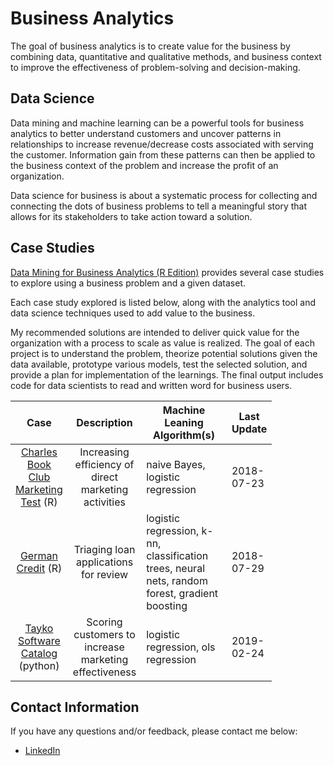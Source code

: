 
<!-- README.md is generated from README.Rmd. Please edit that file -->
Business Analytics
==================

The goal of business analytics is to create value for the business by combining data, quantitative and qualitative methods, and business context to improve the effectiveness of problem-solving and decision-making.

Data Science
------------

Data mining and machine learning can be a powerful tools for business analytics to better understand customers and uncover patterns in relationships to increase revenue/decrease costs associated with serving the customer. Information gain from these patterns can then be applied to the business context of the problem and increase the profit of an organization.

Data science for business is about a systematic process for collecting and connecting the dots of business problems to tell a meaningful story that allows for its stakeholders to take action toward a solution.

Case Studies
------------

[Data Mining for Business Analytics (R Edition)](http://www.dataminingbook.com/) provides several case studies to explore using a business problem and a given dataset.

Each case study explored is listed below, along with the analytics tool and data science techniques used to add value to the business.

My recommended solutions are intended to deliver quick value for the organization with a process to scale as value is realized. The goal of each project is to understand the problem, theorize potential solutions given the data available, prototype various models, test the selected solution, and provide a plan for implementation of the learnings. The final output includes code for data scientists to read and written word for business users.

<table style="width:83%;">
<colgroup>
<col width="9%" />
<col width="16%" />
<col width="40%" />
<col width="16%" />
</colgroup>
<thead>
<tr class="header">
<th align="center">Case</th>
<th align="center">Description</th>
<th>Machine Leaning Algorithm(s)</th>
<th>Last Update</th>
</tr>
</thead>
<tbody>
<tr class="odd">
<td align="center"><a href="https://github.com/bclark86/business-analytics/blob/master/reports/CharlesBookClub/CharlesBookClub.md">Charles Book Club Marketing Test</a> (R)</td>
<td align="center">Increasing efficiency of direct marketing activities</td>
<td>naive Bayes, logistic regression</td>
<td>2018-07-23</td>
</tr>
<tr class="even">
<td align="center"><a href="https://github.com/bclark86/business-analytics/blob/master/reports/GermanCredit/GermanCredit.md">German Credit</a> (R)</td>
<td align="center">Triaging loan applications for review</td>
<td>logistic regression, k-nn, classification trees, neural nets, random forest, gradient boosting</td>
<td>2018-07-29</td>
</tr>
<tr class="odd">
<td align="center"><a href="TBD">Tayko Software Catalog</a> (python)</td>
<td align="center">Scoring customers to increase marketing effectiveness</td>
<td>logistic regression, ols regression</td>
<td>2019-02-24</td>
</tr>
</tbody>
</table>

Contact Information
-------------------

If you have any questions and/or feedback, please contact me below:

-   [LinkedIn](https://www.linkedin.com/in/bryan-clark-b38470b/)
